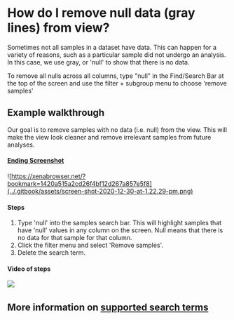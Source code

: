 # How do I remove null data \(gray lines\) from view?

Sometimes not all samples in a dataset have data. This can happen for a variety of reasons, such as a particular sample did not undergo an analysis. In this case, we use gray, or 'null' to show that there is no data. 

To remove all nulls across all columns, type "null" in the Find/Search Bar at the top of the screen and use the filter + subgroup menu to choose 'remove samples'

## Example walkthrough

Our goal is to remove samples with no data \(i.e. null\) from the view. This will make the view look cleaner and remove irrelevant samples from future analyses.

#### [Ending Screenshot](https://xenabrowser.net/?bookmark=1420a515a2cd26f4bf12d267a857e5f8)

![https://xenabrowser.net/?bookmark=1420a515a2cd26f4bf12d267a857e5f8](../.gitbook/assets/screen-shot-2020-12-30-at-1.22.29-pm.png)

#### Steps

1. Type 'null' into the samples search bar. This will highlight samples that have 'null' values in any column on the screen. Null means that there is no data for that sample for that column.
2. Click the filter menu and select 'Remove samples'.
3. Delete the search term.

#### Video of steps

![](../.gitbook/assets/filteringoutnull.gif)

## More information on [supported search terms](../overview-of-features/filter-and-subgrouping.md#supported-search-terms)

